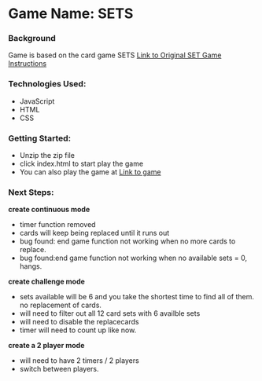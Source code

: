 # Game Name: SETS

### Background

Game is based on the card game SETS
[Link to Original SET Game Instructions](https://www.setgame.com/sites/default/files/instructions/SET%20INSTRUCTIONS%20-%20ENGLISH.pdf)

### Technologies Used:

- JavaScript
- HTML
- CSS

### Getting Started:

- Unzip the zip file
- click index.html to start play the game
- You can also play the game at [Link to game](https://wallgecko-sets.netlify.app/)

### Next Steps:

**create continuous mode**

- timer function removed
- cards will keep being replaced until it runs out
- bug found: end game function not working when no more cards to replace.
- bug found:end game function not working when no available sets = 0, hangs.

**create challenge mode**

- sets available will be 6 and you take the shortest time to find all of them. no replacement of cards.
- will need to filter out all 12 card sets with 6 availble sets
- will need to disable the replacecards
- timer will need to count up like now.

**create a 2 player mode**

- will need to have 2 timers / 2 players
- switch between players.

